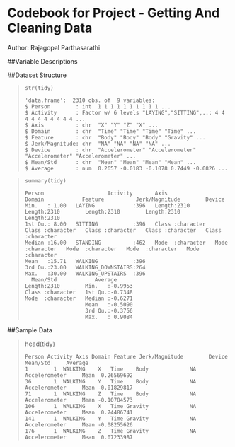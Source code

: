 # Codebook for Project - Getting And Cleaning Data
Author: Rajagopal Parthasarathi

##Variable Descriptions

##Dataset Structure

> ```str(tidy)```
>
>
> ```
>'data.frame':	2310 obs. of  9 variables:
> $ Person        : int  1 1 1 1 1 1 1 1 1 1 ...
> $ Activity      : Factor w/ 6 levels "LAYING","SITTING",..: 4 4 4 4 4 4 4 4 4 4 ...
> $ Axis          : chr  "X" "Y" "Z" "X" ...
> $ Domain        : chr  "Time" "Time" "Time" "Time" ...
> $ Feature       : chr  "Body" "Body" "Body" "Gravity" ...
> $ Jerk/Magnitude: chr  "NA" "NA" "NA" "NA" ...
> $ Device        : chr  "Accelerometer" "Accelerometer" "Accelerometer" "Accelerometer" ...
> $ Mean/Std      : chr  "Mean" "Mean" "Mean" "Mean" ...
> $ Average       : num  0.2657 -0.0183 -0.1078 0.7449 -0.0826 ...
> ``` 

> ```summary(tidy)```
>
>
> ```
> Person                    Activity       Axis              Domain            Feature          Jerk/Magnitude        Device         
> Min.   : 1.00   LAYING            :396   Length:2310        Length:2310        Length:2310        Length:2310        Length:2310       
> 1st Qu.: 8.00   SITTING           :396   Class :character   Class :character   Class :character   Class :character   Class :character  
> Median :16.00   STANDING          :462   Mode  :character   Mode  :character   Mode  :character   Mode  :character   Mode  :character  
> Mean   :15.71   WALKING           :396                                                                                                 
> 3rd Qu.:23.00   WALKING_DOWNSTAIRS:264                                                                                                 
> Max.   :30.00   WALKING_UPSTAIRS  :396                                                                                                 
>   Mean/Std            Average       
> Length:2310        Min.   :-0.9953  
> Class :character   1st Qu.:-0.7348  
> Mode  :character   Median :-0.6271  
>                    Mean   :-0.5090  
>                    3rd Qu.:-0.3756  
>                    Max.   : 0.9084 
> ```

##Sample Data
>    head(tidy)
> 
>
>    ```
>    Person Activity Axis Domain Feature Jerk/Magnitude        Device Mean/Std     Average
>    1        1  WALKING    X   Time    Body             NA Accelerometer     Mean  0.26569692
>    36       1  WALKING    Y   Time    Body             NA Accelerometer     Mean -0.01829817
>	 71       1  WALKING    Z   Time    Body             NA Accelerometer     Mean -0.10784573
>	 106      1  WALKING    X   Time Gravity             NA Accelerometer     Mean  0.74486741
>	 141      1  WALKING    Y   Time Gravity             NA Accelerometer     Mean -0.08255626
>	 176      1  WALKING    Z   Time Gravity             NA Accelerometer     Mean  0.07233987
> 	 ```

